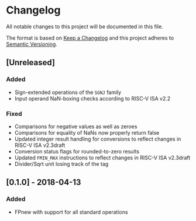 # Changelog

All notable changes to this project will be documented in this file.

The format is based on [Keep a Changelog](http://keepachangelog.com/en/1.0.0/) and this project adheres to [Semantic Versioning](http://semver.org/spec/v2.0.0.html).

## [Unreleased]

### Added

- Sign-extended operations of the `SGNJ` family
- Input operand NaN-boxing checks according to RISC-V ISA v2.2

### Fixed

- Comparisons for negative values as well as zeroes
- Comparisons for equality of NaNs now properly return false
- Updated integer result handling for conversions to reflect changes in RISC-V ISA v2.3draft
- Conversion status flags for rounded-to-zero results
- Updated `FMIN_MAX` instructions to reflect changes in RISC-V ISA v2.3draft
- Divider/Sqrt unit losing track of the tag

## [0.1.0] - 2018-04-13

### Added

- FPnew with support for all standard operations
